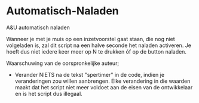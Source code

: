 # Automatisch-Naladen
A&amp;U automatisch naladen

Wanneer je met je muis op een inzetvoorstel gaat staan, die nog niet volgeladen is,
zal dit script na een halve seconde het naladen activeren. Je hoeft dus niet iedere keer meer op N te drukken óf op de button naladen.

Waarschuwing van de oorspronkelijke auteur;
- Verander NIETS na de tekst "spertimer" in de code, indien je veranderingen zou willen aanbrengen.
Elke verandering in die waarden maakt dat het script niet meer voldoet aan de eisen van de ontwikkelaar en is het script dus illegaal.
